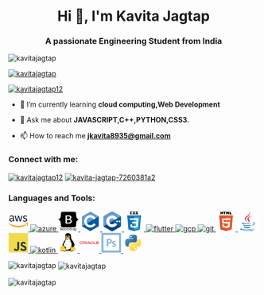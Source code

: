 <h1 align="center">Hi 👋, I'm Kavita Jagtap</h1>
<h3 align="center">A passionate Engineering Student from India</h3>

<p align="left"> <img src="https://komarev.com/ghpvc/?username=kavitajagtap&label=Profile%20views&color=0e75b6&style=flat" alt="kavitajagtap" /> </p>

<p align="left"> <a href="https://github.com/ryo-ma/github-profile-trophy"><img src="https://github-profile-trophy.vercel.app/?username=kavitajagtap" alt="kavitajagtap" /></a> </p>

<p align="left"> <a href="https://twitter.com/kavitajagtap12" target="blank"><img src="https://img.shields.io/twitter/follow/kavitajagtap12?logo=twitter&style=for-the-badge" alt="kavitajagtap12" /></a> </p>

- 🌱 I’m currently learning **cloud computing,Web Development**

- 💬 Ask me about **JAVASCRIPT,C++,PYTHON,CSS3.**

- 📫 How to reach me **jkavita8935@gmail.com**

<h3 align="left">Connect with me:</h3>
<p align="left">
<a href="https://twitter.com/kavitajagtap12" target="blank"><img align="center" src="https://cdn.jsdelivr.net/npm/simple-icons@3.0.1/icons/twitter.svg" alt="kavitajagtap12" height="30" width="40" /></a>
<a href="https://linkedin.com/in/kavita-jagtap-7260381a2" target="blank"><img align="center" src="https://cdn.jsdelivr.net/npm/simple-icons@3.0.1/icons/linkedin.svg" alt="kavita-jagtap-7260381a2" height="30" width="40" /></a>
</p>

<h3 align="left">Languages and Tools:</h3>
<p align="left"> <a href="https://aws.amazon.com" target="_blank"> <img src="https://raw.githubusercontent.com/devicons/devicon/master/icons/amazonwebservices/amazonwebservices-original-wordmark.svg" alt="aws" width="40" height="40"/> </a> <a href="https://azure.microsoft.com/en-in/" target="_blank"> <img src="https://www.vectorlogo.zone/logos/microsoft_azure/microsoft_azure-icon.svg" alt="azure" width="40" height="40"/> </a> <a href="https://getbootstrap.com" target="_blank"> <img src="https://raw.githubusercontent.com/devicons/devicon/master/icons/bootstrap/bootstrap-plain-wordmark.svg" alt="bootstrap" width="40" height="40"/> </a> <a href="https://www.cprogramming.com/" target="_blank"> <img src="https://raw.githubusercontent.com/devicons/devicon/master/icons/c/c-original.svg" alt="c" width="40" height="40"/> </a> <a href="https://www.w3schools.com/cpp/" target="_blank"> <img src="https://raw.githubusercontent.com/devicons/devicon/master/icons/cplusplus/cplusplus-original.svg" alt="cplusplus" width="40" height="40"/> </a> <a href="https://www.w3schools.com/css/" target="_blank"> <img src="https://raw.githubusercontent.com/devicons/devicon/master/icons/css3/css3-original-wordmark.svg" alt="css3" width="40" height="40"/> </a> <a href="https://flutter.dev" target="_blank"> <img src="https://www.vectorlogo.zone/logos/flutterio/flutterio-icon.svg" alt="flutter" width="40" height="40"/> </a> <a href="https://cloud.google.com" target="_blank"> <img src="https://www.vectorlogo.zone/logos/google_cloud/google_cloud-icon.svg" alt="gcp" width="40" height="40"/> </a> <a href="https://git-scm.com/" target="_blank"> <img src="https://www.vectorlogo.zone/logos/git-scm/git-scm-icon.svg" alt="git" width="40" height="40"/> </a> <a href="https://www.w3.org/html/" target="_blank"> <img src="https://raw.githubusercontent.com/devicons/devicon/master/icons/html5/html5-original-wordmark.svg" alt="html5" width="40" height="40"/> </a> <a href="https://www.java.com" target="_blank"> <img src="https://raw.githubusercontent.com/devicons/devicon/master/icons/java/java-original.svg" alt="java" width="40" height="40"/> </a> <a href="https://developer.mozilla.org/en-US/docs/Web/JavaScript" target="_blank"> <img src="https://raw.githubusercontent.com/devicons/devicon/master/icons/javascript/javascript-original.svg" alt="javascript" width="40" height="40"/> </a> <a href="https://kotlinlang.org" target="_blank"> <img src="https://www.vectorlogo.zone/logos/kotlinlang/kotlinlang-icon.svg" alt="kotlin" width="40" height="40"/> </a></a> <a href="https://www.linux.org/" target="_blank"> <img src="https://raw.githubusercontent.com/devicons/devicon/master/icons/linux/linux-original.svg" alt="linux" width="40" height="40"/> </a> <a href="https://www.oracle.com/" target="_blank"> <img src="https://raw.githubusercontent.com/devicons/devicon/master/icons/oracle/oracle-original.svg" alt="oracle" width="40" height="40"/> </a> <a href="https://www.photoshop.com/en" target="_blank"> <img src="https://raw.githubusercontent.com/devicons/devicon/master/icons/photoshop/photoshop-line.svg" alt="photoshop" width="40" height="40"/> </a> <a href="https://www.python.org" target="_blank"> <img src="https://raw.githubusercontent.com/devicons/devicon/master/icons/python/python-original.svg" alt="python" width="40" height="40"/> </a> </p>

<p><img align="left" src="https://github-readme-stats-sigma-five.vercel.app/api/top-langs?username=kavitajagtap&show_icons=true&locale=en&layout=compact" alt="kavitajagtap" /></p>

<p>&nbsp;<img align="center" src="https://github-readme-stats-sigma-five.vercel.app/api?username=kavitajagtap&show_icons=true&locale=en" alt="kavitajagtap" /></p>

<p><img align="center" src="https://github-readme-streak-stats.herokuapp.com/?user=kavitajagtap&" alt="kavitajagtap" /></p>
<!-- -->
